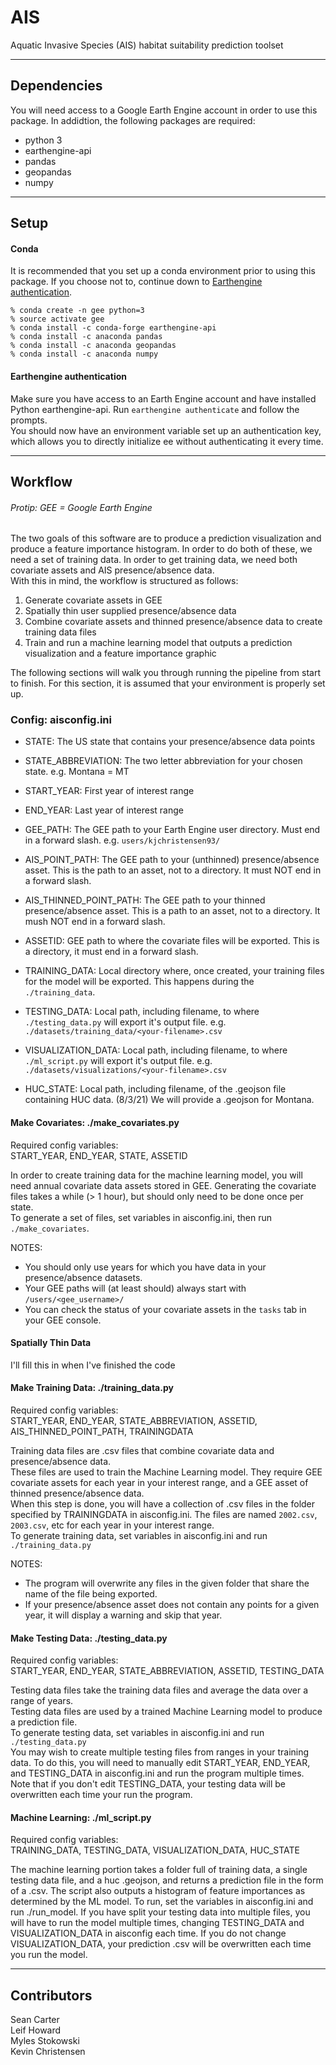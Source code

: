 # AIS
Aquatic Invasive Species (AIS) habitat suitability prediction toolset

---

## Dependencies
You will need access to a Google Earth Engine account in order to use this package.
In addidtion, the following packages are required:
* python 3
* earthengine-api 
* pandas
* geopandas
* numpy

---

## Setup 
#### Conda
It is recommended that you set up a conda environment prior to using this package.
If you choose not to, continue down to [Earthengine authentication](#earthengine-authentication). 
```
% conda create -n gee python=3
% source activate gee
% conda install -c conda-forge earthengine-api
% conda install -c anaconda pandas
% conda install -c anaconda geopandas
% conda install -c anaconda numpy
```

#### Earthengine authentication
Make sure you have access to an Earth Engine account and have installed Python earthengine-api. 
Run `earthengine authenticate` and follow the prompts.\
You should now have an environment variable set up an authentication key, which allows you to directly initialize ee without authenticating it every time.

---

## Workflow

###### Protip: GEE = Google Earth Engine

The two goals of this software are to produce a prediction visualization and produce a feature importance histogram.
In order to do both of these, we need a set of training data. In order to get training data, we need both covariate assets and AIS presence/absence data.\
With this in mind, the workflow is structured as follows:
1. Generate covariate assets in GEE
2. Spatially thin user supplied presence/absence data
3. Combine covariate assets and thinned presence/absence data to create training data files
4. Train and run a machine learning model that outputs a prediction visualization and a feature importance graphic


The following sections will walk you through running the pipeline from start to finish.
For this section, it is assumed that your environment is properly set up.

### Config: aisconfig.ini
* STATE: The US state that contains your presence/absence data points
* STATE_ABBREVIATION: The two letter abbreviation for your chosen state. e.g. Montana = MT
* START_YEAR: First year of interest range
* END_YEAR: Last year of interest range

* GEE_PATH: The GEE path to your Earth Engine user directory. Must end in a forward slash. e.g. `users/kjchristensen93/`
* AIS_POINT_PATH: The GEE path to your (unthinned) presence/absence asset. This is the path to an asset, not to a directory. It must NOT end in a forward slash.  
* AIS_THINNED_POINT_PATH: The GEE path to your thinned presence/absence asset. This is a path to an asset, not to a directory. It mush NOT end in a forward slash.
* ASSETID: GEE path to where the covariate files will be exported. This is a directory, it must end in a forward slash.

* TRAINING_DATA: Local directory where, once created, your training files for the model will be exported. This happens during the `./training_data`. 
* TESTING_DATA: Local path, including filename, to where `./testing_data.py` will export it's output file. e.g. `./datasets/training_data/<your-filename>.csv`
* VISUALIZATION_DATA: Local path, including filename, to where `./ml_script.py` will export it's output file. e.g. `./datasets/visualizations/<your-filename>.csv`
* HUC_STATE: Local path, including filename, of the .geojson file containing HUC data. (8/3/21) We will provide a .geojson for Montana.


#### Make Covariates: ./make_covariates.py
Required config variables:\
START_YEAR, END_YEAR, STATE, ASSETID

In order to create training data for the machine learning model, you will need annual covariate data assets stored in GEE.
Generating the covariate files takes a while (> 1 hour), but should only need to be done once per state. \
To generate a set of files, set variables in aisconfig.ini, then run `./make_covariates`.

NOTES:
* You should only use years for which you have data in your presence/absence datasets.
* Your GEE paths will (at least should) always start with `/users/<gee_username>/`
* You can check the status of your covariate assets in the `tasks` tab in your GEE console.

#### Spatially Thin Data
I'll fill this in when I've finished the code

#### Make Training Data: ./training_data.py
Required config variables:\
START_YEAR, END_YEAR, STATE_ABBREVIATION, ASSETID, AIS_THINNED_POINT_PATH, TRAININGDATA

Training data files are .csv files that combine covariate data and presence/absence data. \
These files are used to train the Machine Learning model. They require GEE covariate assets for each year in your interest range,
and a GEE asset of thinned presence/absence data.\
When this step is done, you will have a collection of .csv files in the folder specified by TRAININGDATA in aisconfig.ini. The files are named `2002.csv`, `2003.csv`, etc for each year in your interest range.\
To generate training data, set variables in aisconfig.ini and run `./training_data.py`

NOTES:
* The program will overwrite any files in the given folder that share the name of the file being exported.
* If your presence/absence asset does not contain any points for a given year, it will display a warning and skip that year.

#### Make Testing Data: ./testing_data.py
Required config variables:\
START_YEAR, END_YEAR, STATE_ABBREVIATION, ASSETID, TESTING_DATA

Testing data files take the training data files and average the data over a range of years. \
Testing data files are used by a trained Machine Learning model to produce a prediction file. \
To generate testing data, set variables in aisconfig.ini and run `./testing_data.py`\
You may wish to create multiple testing files from ranges in your training data. To do this, you will need to manually edit START_YEAR, END_YEAR, and TESTING_DATA in aisconfig.ini and run the program multiple times.\
Note that if you don't edit TESTING_DATA, your testing data will be overwritten each time your run the program.


#### Machine Learning: ./ml_script.py
Required config variables: \
TRAINING_DATA, TESTING_DATA, VISUALIZATION_DATA, HUC_STATE

The machine learning portion takes a folder full of training data, a single testing data file, and a huc .geojson, and returns a prediction file in the form of a .csv.
The script also outputs a histogram of feature importances as determined by the ML model.
To run, set the variables in aisconfig.ini and run ./run_model.
If you have split your testing data into multiple files, you will have to run the model multiple times, changing TESTING_DATA and VISUALIZATION_DATA in aisconfig each time.
If you do not change VISUALIZATION_DATA, your prediction .csv will be overwritten each time you run the model.

---

## Contributors 
Sean Carter\
Leif Howard\
Myles Stokowski\
Kevin Christensen
